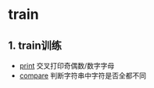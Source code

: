 # train

## 1. train训练
+ [print](/train/print/print.go) 交叉打印奇偶数/数字字母
+ [compare](/train/string/compare.go) 判断字符串中字符是否全都不同